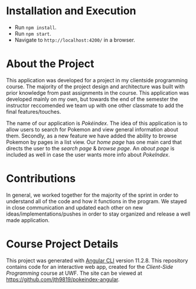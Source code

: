 # Installation and Execution

- Run `npm install`.
- Run `npm start`.
- Navigate to `http://localhost:4200/` in a browser.

# About the Project

This application was developed for a project in my clientside programming course. The majority of the project design and architecture was built with prior knowledge from past assignments in the course. This application was developed mainly on my own, but towards the end of the semester the instructor reccomended we team up with one other classmate to add the final features/touches.

The name of our application is _Pokéindex_. The idea of this application is to allow users to search for Pokemon and view general information about them. Secondly, as a new feature we have added the ability to browse Pokemon by pages in a list view. Our _home page_ has one main card that directs the user to the _search page_ & _browse page_. An _about page_ is included as well in case the user wants more info about _PokeIndex_.

# Contributions

In general, we worked together for the majority of the sprint in order to understand all of the code and how it functions in the program. We stayed in close communication and updated each other on new ideas/implementations/pushes in order to stay organized and release a well made application.

# Course Project Details

This project was generated with [Angular CLI](https://github.com/angular/angular-cli) version 11.2.8.
This repository contains code for an interactive web app, created for the _Client-Side Programming_ course at UWF.
The site can be viewed at <https://github.com/jth9819/pokeindex-angular>.
